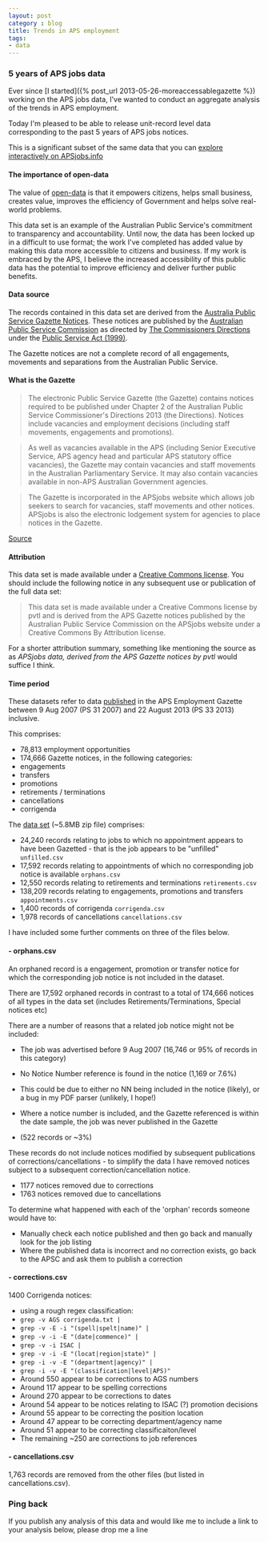 ```yaml
---
layout: post
category : blog
title: Trends in APS employment
tags:
- data
---
```


### 5 years of APS jobs data

Ever since [I started]({% post_url 2013-05-26-moreaccessablegazette %}) working on the APS jobs data, I've wanted
to conduct an aggregate analysis of the trends in APS employment.

Today I'm pleased to be able to release unit-record level data corresponding to the past 5 years of APS jobs notices.


This is a significant subset of the same data that you can [explore interactively on APSjobs.info](https://www.APSjobs.info)

#### The importance of open-data

The value of [open-data](http://en.wikipedia.org/wiki/Open_data) is that it empowers citizens, helps small business,
creates value, improves the efficiency of Government and helps solve real-world problems.

This data set is an example of the Australian Public Service's commitment to transparency and accountability.
Until now, the data has been locked up in a difficult to use format; the work I've completed has added value by making
this data more accessible to citizens and business. If my work is embraced by the APS, I believe the increased
accessibility of this public data has the potential to improve efficiency and deliver further public benefits.

#### Data source

The records contained in this data set are derived from the [Australia Public Service Gazette Notices](http://www.apsjobs.gov.au).
These notices are published by the [Australian Public Service Commission](http://www.apsc.gov.au) as directed by
[The Commissioners Directions](http://www.comlaw.gov.au/Details/F2013L00448) under the
[Public Service Act (1999)](http://www.comlaw.gov.au/Series/C2004A00538).

The Gazette notices are not a complete record of all engagements, movements and separations from
the Australian Public Service.

#### What is the Gazette

>   The electronic Public Service Gazette (the Gazette) contains notices required to be
    published under Chapter 2 of the Australian Public Service Commissioner's Directions
    2013 (the Directions). Notices include vacancies  and employment decisions (including
    staff movements, engagements and promotions).

>   As well as vacancies available in the APS (including Senior Executive Service, APS
    agency head and particular APS statutory office vacancies), the Gazette may contain
    vacancies and staff movements in the Australian Parliamentary Service. It may also
    contain vacancies available in non-APS Australian Government agencies.

>   The Gazette is incorporated in the APSjobs website which allows job seekers to search
    for vacancies, staff movements and other notices. APSjobs is also the electronic
    lodgement system for agencies to place notices in the Gazette.

[Source](http://www.apsc.gov.au/aps-employment-policy-and-advice/recruitment-and-selection/gazette)

#### Attribution

This data set is made available under a [Creative Commons license](http://creativecommons.org/licenses/by/3.0/au/). You
should include the following notice in any subsequent use or publication of the full data set:

>   This data set is made available under a Creative Commons license by pvtl
    and is derived from the APS Gazette notices published by the Australian Public
    Service Commission on the APSjobs website under a Creative Commons By
    Attribution license.

For a shorter attribution summary, something like mentioning the source as as _APSjobs data, derived from the
APS Gazette notices by pvtl_ would suffice I think.

#### Time period

These datasets refer to data [published](https://www.apsjobs.gov.au/) in the APS Employment Gazette
between 9 Aug 2007 (PS 31 2007) and 22 August 2013 (PS 33 2013) inclusive.

This comprises:

* 78,813 employment opportunities
* 174,666 Gazette notices, in the following categories:
 * engagements
 * transfers
 * promotions
 * retirements / terminations
 * cancellations
 * corrigenda

The [data set](/assets/data/apsjobs/apsjobs-5yrs-v1.0.zip) (~5.8MB zip file) comprises:

* 24,240 records relating to jobs to which no appointment appears to have been
  Gazetted - that is the job appears to be "unfilled" `unfilled.csv`
* 17,592 records relating to appointments of which no corresponding job notice
  is available `orphans.csv`
* 12,550 records relating to retirements and terminations `retirements.csv`
* 138,209 records relating to engagements, promotions and transfers `appointments.csv`
* 1,400 records of corrigenda `corrigenda.csv`
* 1,978 records of cancellations `cancellations.csv`

I have included some further comments on three of the files below.

#### - orphans.csv

An orphaned record is a engagement, promotion or transfer notice for which the
corresponding job notice is not included in the dataset.

There are 17,592 orphaned records in contrast to a total of 174,666 notices of all types in the
data set (includes Retirements/Terminations, Special notices etc)

There are a number of reasons that a related job notice might not be included:

* The job was advertised before 9 Aug 2007 (16,746 or 95% of records in this category)
* No Notice Number reference is found in the notice (1,169 or 7.6%)
 * This could be due to either no NN being included in the notice (likely), or a bug in my PDF parser (unlikely, I hope!)

* Where a notice number is included, and the Gazette referenced is within the date sample, the job was
  never published in the Gazette
 * (522 records or ~3%)

These records do not include notices modified by subsequent publications of corrections/cancellations - to simplify
the data I have removed notices subject to a subsequent correction/cancellation notice.

* 1177 notices removed due to corrections
* 1763 notices removed due to cancellations

To determine what happened with each of the 'orphan' records someone would have to:

* Manually check each notice published and then go back and manually look for the job listing
* Where the published data is incorrect and no correction exists, go back to the APSC and ask them to
  publish a correction

#### - corrections.csv

1400 Corrigenda notices:

 * using a rough regex classification:
  * `grep -v AGS corrigenda.txt | `
  * `grep -v -E -i "(spell|spelt|name)" |`
  * `grep -v -i -E "(date|commence)" |`
  * `grep -v -i ISAC |`
  * `grep -v -i -E "(locat|region|state)" |`
  * `grep -i -v -E "(department|agency)" |`
  * `grep -i -v -E "(classification|level|APS)"`
 * Around 550 appear to be corrections to AGS numbers
 * Around 117 appear to be spelling corrections
 * Around 270 appear to be corrections to dates
 * Around  54 appear to be notices relating to ISAC (?) promotion decisions
 * Around  55 appear to be correcting the position location
 * Around  47 appear to be correcting department/agency name
 * Around  51 appear to be correcting classificaiton/level
 * The remaining ~250 are corrections to job references

#### - cancellations.csv

1,763 records are removed from the other files (but listed in cancellations.csv).

### Ping back

If you publish any analysis of this data and would like me to include a link to your analysis below, please
drop me a line <script>email();</script>
